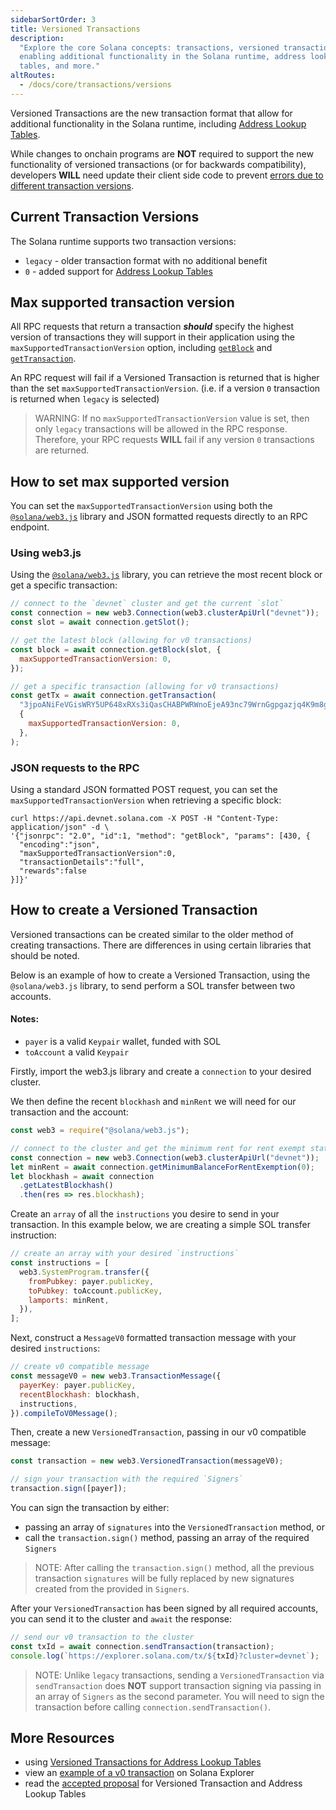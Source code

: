 ```yaml
---
sidebarSortOrder: 3
title: Versioned Transactions
description:
  "Explore the core Solana concepts: transactions, versioned transactions,
  enabling additional functionality in the Solana runtime, address lookup
  tables, and more."
altRoutes:
  - /docs/core/transactions/versions
---
```


Versioned Transactions are the new transaction format that allow for additional
functionality in the Solana runtime, including
[Address Lookup Tables](/docs/advanced/lookup-tables.md).

While changes to onchain programs are **NOT** required to support the new
functionality of versioned transactions (or for backwards compatibility),
developers **WILL** need update their client side code to prevent
[errors due to different transaction versions](#max-supported-transaction-version).

## Current Transaction Versions

The Solana runtime supports two transaction versions:

- `legacy` - older transaction format with no additional benefit
- `0` - added support for
  [Address Lookup Tables](/docs/advanced/lookup-tables.md)

## Max supported transaction version

All RPC requests that return a transaction **_should_** specify the highest
version of transactions they will support in their application using the
`maxSupportedTransactionVersion` option, including
[`getBlock`](/docs/rpc/http/getBlock.mdx) and
[`getTransaction`](/docs/rpc/http/getTransaction.mdx).

An RPC request will fail if a Versioned Transaction is returned that is higher
than the set `maxSupportedTransactionVersion`. (i.e. if a version `0`
transaction is returned when `legacy` is selected)

> WARNING: If no `maxSupportedTransactionVersion` value is set, then only
> `legacy` transactions will be allowed in the RPC response. Therefore, your RPC
> requests **WILL** fail if any version `0` transactions are returned.

## How to set max supported version

You can set the `maxSupportedTransactionVersion` using both the
[`@solana/web3.js`](https://solana-labs.github.io/solana-web3.js/v1.x/) library and
JSON formatted requests directly to an RPC endpoint.

### Using web3.js

Using the [`@solana/web3.js`](https://solana-labs.github.io/solana-web3.js/v1.x/)
library, you can retrieve the most recent block or get a specific transaction:

```js
// connect to the `devnet` cluster and get the current `slot`
const connection = new web3.Connection(web3.clusterApiUrl("devnet"));
const slot = await connection.getSlot();

// get the latest block (allowing for v0 transactions)
const block = await connection.getBlock(slot, {
  maxSupportedTransactionVersion: 0,
});

// get a specific transaction (allowing for v0 transactions)
const getTx = await connection.getTransaction(
  "3jpoANiFeVGisWRY5UP648xRXs3iQasCHABPWRWnoEjeA93nc79WrnGgpgazjq4K9m8g2NJoyKoWBV1Kx5VmtwHQ",
  {
    maxSupportedTransactionVersion: 0,
  },
);
```

### JSON requests to the RPC

Using a standard JSON formatted POST request, you can set the
`maxSupportedTransactionVersion` when retrieving a specific block:

```shell
curl https://api.devnet.solana.com -X POST -H "Content-Type: application/json" -d \
'{"jsonrpc": "2.0", "id":1, "method": "getBlock", "params": [430, {
  "encoding":"json",
  "maxSupportedTransactionVersion":0,
  "transactionDetails":"full",
  "rewards":false
}]}'
```

## How to create a Versioned Transaction

Versioned transactions can be created similar to the older method of creating
transactions. There are differences in using certain libraries that should be
noted.

Below is an example of how to create a Versioned Transaction, using the
`@solana/web3.js` library, to send perform a SOL transfer between two accounts.

#### Notes:

- `payer` is a valid `Keypair` wallet, funded with SOL
- `toAccount` a valid `Keypair`

Firstly, import the web3.js library and create a `connection` to your desired
cluster.

We then define the recent `blockhash` and `minRent` we will need for our
transaction and the account:

```js
const web3 = require("@solana/web3.js");

// connect to the cluster and get the minimum rent for rent exempt status
const connection = new web3.Connection(web3.clusterApiUrl("devnet"));
let minRent = await connection.getMinimumBalanceForRentExemption(0);
let blockhash = await connection
  .getLatestBlockhash()
  .then(res => res.blockhash);
```

Create an `array` of all the `instructions` you desire to send in your
transaction. In this example below, we are creating a simple SOL transfer
instruction:

```js
// create an array with your desired `instructions`
const instructions = [
  web3.SystemProgram.transfer({
    fromPubkey: payer.publicKey,
    toPubkey: toAccount.publicKey,
    lamports: minRent,
  }),
];
```

Next, construct a `MessageV0` formatted transaction message with your desired
`instructions`:

```js
// create v0 compatible message
const messageV0 = new web3.TransactionMessage({
  payerKey: payer.publicKey,
  recentBlockhash: blockhash,
  instructions,
}).compileToV0Message();
```

Then, create a new `VersionedTransaction`, passing in our v0 compatible message:

```js
const transaction = new web3.VersionedTransaction(messageV0);

// sign your transaction with the required `Signers`
transaction.sign([payer]);
```

You can sign the transaction by either:

- passing an array of `signatures` into the `VersionedTransaction` method, or
- call the `transaction.sign()` method, passing an array of the required
  `Signers`

> NOTE: After calling the `transaction.sign()` method, all the previous
> transaction `signatures` will be fully replaced by new signatures created from
> the provided in `Signers`.

After your `VersionedTransaction` has been signed by all required accounts, you
can send it to the cluster and `await` the response:

```js
// send our v0 transaction to the cluster
const txId = await connection.sendTransaction(transaction);
console.log(`https://explorer.solana.com/tx/${txId}?cluster=devnet`);
```

> NOTE: Unlike `legacy` transactions, sending a `VersionedTransaction` via
> `sendTransaction` does **NOT** support transaction signing via passing in an
> array of `Signers` as the second parameter. You will need to sign the
> transaction before calling `connection.sendTransaction()`.

## More Resources

- using
  [Versioned Transactions for Address Lookup Tables](/docs/advanced/lookup-tables.md#how-to-create-an-address-lookup-table)
- view an
  [example of a v0 transaction](https://explorer.solana.com/tx/h9WQsqSUYhFvrbJWKFPaXximJpLf6Z568NW1j6PBn3f7GPzQXe9PYMYbmWSUFHwgnUmycDNbEX9cr6WjUWkUFKx/?cluster=devnet)
  on Solana Explorer
- read the
  [accepted proposal](https://docs.solanalabs.com/proposals/versioned-transactions)
  for Versioned Transaction and Address Lookup Tables
